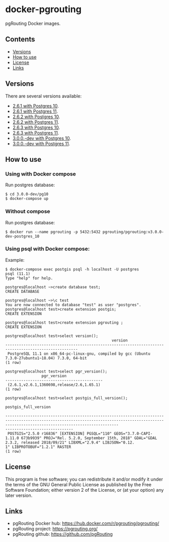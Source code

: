 # docker-pgrouting

pgRouting Docker images.

## Contents
- [Versions](#versions)
- [How to use](#how-to-use)
- [License](#license)
- [Links](#links)

## Versions

There are several versions available:

- [2.6.1 with Postgres 10](2.6.1/pg10).
- [2.6.1 with Postgres 11](2.6.1/pg11).
- [2.6.2 with Postgres 10](2.6.2/pg10).
- [2.6.2 with Postgres 11](2.6.2/pg11).
- [2.6.3 with Postgres 10](2.6.3/pg10).
- [2.6.3 with Postgres 11](2.6.3/pg11).
- [3.0.0.-dev with Postgres 10](3.0.0-dev/pg10).
- [3.0.0.-dev with Postgres 11](3.0.0-dev/pg11).

## How to use

### Using with Docker compose

Run postgres database:
```
$ cd 3.0.0-dev/pg10
$ docker-compose up
```

### Without compose

Run postgres database:
```
$ docker run --name pgrouting -p 5432:5432 pgrouting/pgrouting:v3.0.0-dev-postgres_10
```

### Using psql with Docker compose:

Example:

```
$ docker-compose exec postgis psql -h localhost -U postgres
psql (11.1)
Type "help" for help.

postgres@localhost ~>create database test;
CREATE DATABASE

postgres@localhost ~>\c test
You are now connected to database "test" as user "postgres".
postgres@localhost test>create extension postgis;                                          
CREATE EXTENSION

postgres@localhost test>create extension pgrouting ;
CREATE EXTENSION

postgres@localhost test>select version();
                                               version                                                
------------------------------------------------------------------------------------------------------
 PostgreSQL 11.1 on x86_64-pc-linux-gnu, compiled by gcc (Ubuntu 7.3.0-27ubuntu1~18.04) 7.3.0, 64-bit
(1 row)

postgres@localhost test>select pgr_version();
                pgr_version                
-------------------------------------------
 (2.6.1,v2.6.1,1360698,release/2.6,1.65.1)
(1 row)

postgres@localhost test>select postgis_full_version();
                                                                                                    postgis_full_version                                                                      

----------------------------------------------------------------------------------------------------------------------------------------------------------------------------------------------
------------------------------
 POSTGIS="2.5.0 r16836" [EXTENSION] PGSQL="110" GEOS="3.7.0-CAPI-1.11.0 673b9939" PROJ="Rel. 5.2.0, September 15th, 2018" GDAL="GDAL 2.3.2, released 2018/09/21" LIBXML="2.9.4" LIBJSON="0.12.
1" LIBPROTOBUF="1.2.1" RASTER
(1 row)
```

## License

This program is free software; you can redistribute it and/or modify it under the terms of the GNU General Public License as published by the Free Software Foundation; either version 2 of the License, or (at your option) any later version.

## Links

- pgRouting Docker hub: https://hub.docker.com/r/pgrouting/pgrouting/
- pgRouting project: https://pgrouting.org/
- pgRouting github: https://github.com/pgRouting
